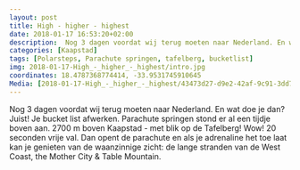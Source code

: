 ```yaml
---
layout: post
title: High - higher - highest
date: 2018-01-17 16:53:20+02:00
description:  Nog 3 dagen voordat wij terug moeten naar Nederland. En wat doe je dan? Juist! Je bucket list afwerken. Parachute springen stond er al een tijdje boven aan.
categories: [Kaapstad]
tags: [Polarsteps, Parachute springen, tafelberg, bucketlist]
img: 2018-01-17-High_-_higher_-_highest/intro.jpg
coordinates: 18.4787368774414, -33.9531745910645
Media: [2018-01-17-High_-_higher_-_highest/43473d27-d9e2-42af-9c91-3dd73e0baa13_large_image.jpg, 2018-01-17-High_-_higher_-_highest/4991ef38-2875-4c54-9e9b-1e3b6cde453f_large_image.jpg, 2018-01-17-High_-_higher_-_highest/8a6e180b-c12e-4574-8a7d-7f29d6cf052e_large_image.jpg, 2018-01-17-High_-_higher_-_highest/24cd861a-3943-48d7-9fa0-fe03ac300057_large_image.jpg, 2018-01-17-High_-_higher_-_highest/4fd209f4-9a94-4d91-8279-3a10d502afe2_large_image.jpg, 2018-01-17-High_-_higher_-_highest/1e85f187-f034-4db3-adc9-951cb56613a0_large_image.jpg, 2018-01-17-High_-_higher_-_highest/b64b0575-35b2-487d-b774-aa176c20f9b6_large_image.jpg, 2018-01-17-High_-_higher_-_highest/afbac73c-0a91-4719-89cd-298a16ad062b_large_image.jpg, 2018-01-17-High_-_higher_-_highest/eded2b9d-091a-417a-92b6-b91bb67c761b_large_image.jpg, 2018-01-17-High_-_higher_-_highest/021a6cb8-18b9-49c7-b224-cc0cb00b7274_large_image.jpg, 2018-01-17-High_-_higher_-_highest/52f5cfb3-4508-43a7-a2db-8cfcc12cf908_large_image.jpg, 2018-01-17-High_-_higher_-_highest/f633feef-8fdb-426f-9ff8-37681d8f928b_large_image.jpg]
---
```

Nog 3 dagen voordat wij terug moeten naar Nederland. En wat doe je dan? Juist! Je bucket list afwerken. Parachute springen stond er al een tijdje boven aan. 2700 m boven Kaapstad - met blik op de Tafelberg! Wow! 
20 seconden vrije val. Dan opent de parachute en als je adrenaline het toe laat kan je genieten van de waanzinnige zicht: de lange stranden van de West Coast, the Mother City & Table Mountain. 
